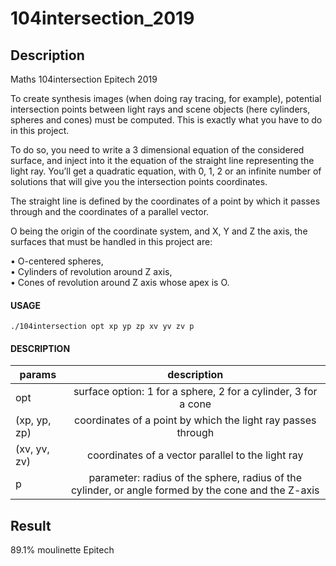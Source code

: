 # 104intersection_2019

## Description
Maths 104intersection Epitech 2019

To create synthesis images (when doing ray tracing, for example), potential intersection points between
light rays and scene objects (here cylinders, spheres and cones) must be computed. This is exactly what
you have to do in this project.

To do so, you need to write a 3 dimensional equation of the considered surface, and inject into it the equation of the straight line representing the light ray. You’ll get a quadratic equation, with 0, 1, 2 or an infinite
number of solutions that will give you the intersection points coordinates.

The straight line is defined by the coordinates of a point by which it passes through and the coordinates of
a parallel vector.

O being the origin of the coordinate system, and X, Y and Z the axis, the surfaces that must be handled
in this project are:

• O-centered spheres,  
• Cylinders of revolution around Z axis,  
• Cones of revolution around Z axis whose apex is O.  

#### USAGE
    ./104intersection opt xp yp zp xv yv zv p

#### DESCRIPTION
| params       |  description                                                                                          |
| ------------ |:-----------------------------------------------------------------------------------------------------:|
| opt          |  surface option: 1 for a sphere, 2 for a cylinder, 3 for a cone                                       |
| (xp, yp, zp) |  coordinates of a point by which the light ray passes through                                         |
| (xv, yv, zv) |  coordinates of a vector parallel to the light ray                                                    |
| p            |  parameter: radius of the sphere, radius of the cylinder, or angle formed by the cone and the Z-axis  |

## Result
89.1% moulinette Epitech
